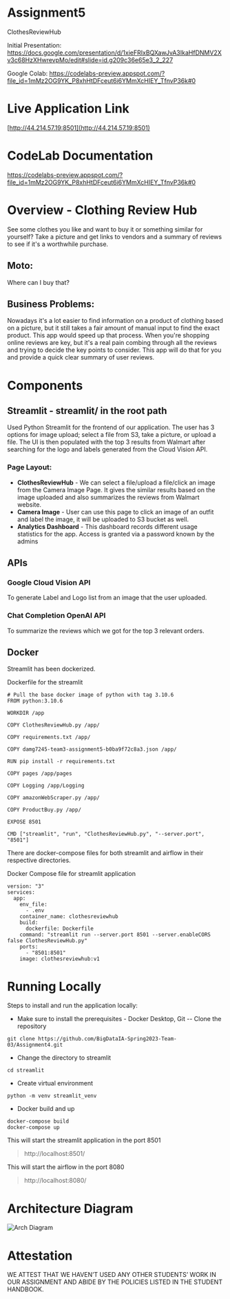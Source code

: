 # Assignment5
ClothesReviewHub

Initial Presentation: https://docs.google.com/presentation/d/1xieFRIxBQXawJvA3IkaHfDNMV2Xv3c68HzXHwrevpMo/edit#slide=id.g209c36e65e3_2_227

Google Colab: https://codelabs-preview.appspot.com/?file_id=1mMz2OG9YK_P8xhHtDFceut6i6YMmXcHIEY_TfnvP36k#0

# Live Application Link
[http://44.214.57.19:8501](http://44.214.57.19:8501)

# CodeLab Documentation
https://codelabs-preview.appspot.com/?file_id=1mMz2OG9YK_P8xhHtDFceut6i6YMmXcHIEY_TfnvP36k#0

# Overview - Clothing Review Hub
See some clothes you like and want to buy it or something similar for yourself? Take a picture and get links to vendors and a summary of reviews to see if it's a worthwhile purchase.

## Moto:
Where can I buy that?

## Business Problems:
Nowadays it's a lot easier to find information on a product of clothing based on a picture, but it still takes a fair amount of manual input to find the exact product. This app would speed up that process.
When you're shopping online reviews are key, but it's a real pain combing through all the reviews and trying to decide the key points to consider. This app will do that for you and provide a quick clear summary of user reviews.

# Components
## Streamlit - streamlit/ in the root path
Used Python Streamlit for the frontend of our application. The user has 3 options for image upload; select a file from S3, take a picture, or upload a file. The UI is then populated with the top 3 results from Walmart after searching for the logo and labels generated from the Cloud Vision API.

### Page Layout:
- **ClothesReviewHub** - We can select a file/upload a file/click an image from the Camera Image Page. It gives the similar results based on the image uploaded and also summarizes the reviews from Walmart website. <br>
- **Camera Image** - User can use this page to click an image of an outfit and label the image, it will be uploaded to S3 bucket as well. <br>
- **Analytics Dashboard** - This dashboard records different usage statistics for the app.
     Access is granted via a password known by the admins

## APIs
### Google Cloud Vision API
To generate Label and Logo list from an image that the user uploaded.
### Chat Completion OpenAI API
To summarize the reviews which we got for the top 3 relevant orders.

## Docker
Streamlit has been dockerized.

Dockerfile for the streamlit
```
# Pull the base docker image of python with tag 3.10.6
FROM python:3.10.6

WORKDIR /app

COPY ClothesReviewHub.py /app/

COPY requirements.txt /app/

COPY damg7245-team3-assignment5-b0ba9f72c8a3.json /app/

RUN pip install -r requirements.txt

COPY pages /app/pages

COPY Logging /app/Logging

COPY amazonWebScraper.py /app/

COPY ProductBuy.py /app/

EXPOSE 8501

CMD ["streamlit", "run", "ClothesReviewHub.py", "--server.port", "8501"]
```

There are docker-compose files for both streamlit and airflow in their respective directories.

Docker Compose file for streamlit application
```
version: "3"
services:
  app:
    env_file:
      - .env
    container_name: clothesreviewhub
    build:
      dockerfile: Dockerfile
    command: "streamlit run --server.port 8501 --server.enableCORS false ClothesReviewHub.py"
    ports:
      - "8501:8501"
    image: clothesreviewhub:v1
```

# Running Locally
Steps to install and run the application locally:
- Make sure to install the prerequisites - Docker Desktop, Git
  -- Clone the repository
```
git clone https://github.com/BigDataIA-Spring2023-Team-03/Assignment4.git 
```

- Change the directory to streamlit
```
cd streamlit
```
- Create virtual environment
```
python -m venv streamlit_venv
```

- Docker build and up
```
docker-compose build
docker-compose up
```

This will start the streamlit application in the port 8501
> http://localhost:8501/

This will start the airflow in the port 8080
> http://localhost:8080/

# Architecture Diagram
![Arch Diagram](https://user-images.githubusercontent.com/91744801/230576197-35a62a95-bed5-493a-81bf-ce0d9b7887f2.png)

# Attestation
WE ATTEST THAT WE HAVEN’T USED ANY OTHER STUDENTS’ WORK IN OUR ASSIGNMENT
AND ABIDE BY THE POLICIES LISTED IN THE STUDENT HANDBOOK. <br>

